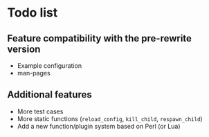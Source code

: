 # Todo list

## Feature compatibility with the pre-rewrite version

* Example configuration
* man-pages

## Additional features

* More test cases
* More static functions (`reload_config`, `kill_child`, `respawn_child`)
* Add a new function/plugin system based on Perl (or Lua)

